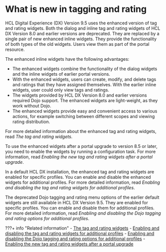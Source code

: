 # What is new in tagging and rating

HCL Digital Experience (DX) Version 9.5 uses the enhanced version of tag and rating widgets. Both the dialog and inline tag and rating widgets of HCL DX Version 8.0 and earlier versions are deprecated. They are replaced by a single pair of new enhanced inline widgets. They provide the functionality of both types of the old widgets. Users view them as part of the portal resource.

The enhanced inline widgets have the following advantages:

-   The enhanced widgets combine the functionality of the dialog widgets and the inline widgets of earlier portal versions.
-   With the enhanced widgets, users can create, modify, and delete tags and ratings that they have assigned themselves. With the earlier inline widgets, user could only view tags and ratings. 
-   The widgets provided by HCL DX Version 8.0 and earlier versions required Dojo support. The enhanced widgets are light-weight, as they work without Dojo.
-   The enhanced widgets provide easy and convenient access to various actions, for example switching between different scopes and viewing rating distribution.

For more detailed information about the enhanced tag and rating widgets, read *The tag and rating widgets*.

To use the enhanced widgets after a portal upgrade to version 8.5 or later, you need to enable the widgets by running a configuration task. For more information, read *Enabling the new tag and rating widgets after a portal upgrade*.

In a default HCL DX installation, the enhanced tag and rating widgets are enabled for specific profiles. You can enable and disable the enhanced widgets for additional profiles. For more detailed information, read *Enabling and disabling the tag and rating widgets for additional profiles*.

The deprecated Dojo tagging and rating menu options of the earlier default widgets are still available in HCL DX Version 9.5. They are enabled for specific profiles. You can enable and disable them for additional profiles. For more detailed information, read *Enabling and disabling the Dojo tagging and rating options for additional profiles*.


???+ info "Related information"
    - [The tag and rating widgets](../tagging_rating/tagging_rating_ui/index.md)
    - [Enabling and disabling the tag and rating widgets for additional profiles](../tagging_rating/cfg_reference/tag_rate_nbldsbl_inline_modules.md)
    - [Enabling and disabling the Dojo tagging and rating options for additional profiles](../tagging_rating/cfg_reference/tag_rate_nbldsbl_dojo_options.md)
    - [Enabling the new tag and rating widgets after a portal upgrade](../../deploy_dx/manage/migrate/next_steps/enable_func_migrated_portal/mig_post_tagandrate.md)

